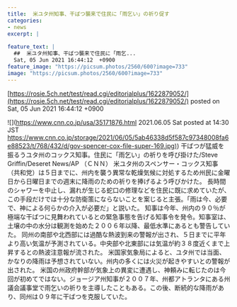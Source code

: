 ```yaml
---
title:  米ユタ州知事、干ばつ襲来で住民に「雨乞い」の祈り促す  
categories:
- news
excerpt: |
  
feature_text: |
  ##  米ユタ州知事、干ばつ襲来で住民に「雨乞...
  Sat, 05 Jun 2021 16:44:12  +0900
feature_image: "https://picsum.photos/2560/600?image=733"
image: "https://picsum.photos/2560/600?image=733"
---
```


[https://rosie.5ch.net/test/read.cgi/editorialplus/1622879052/](https://rosie.5ch.net/test/read.cgi/editorialplus/1622879052/)
posted on Sat, 05 Jun 2021 16:44:12  +0900

<!--more-->

![](https://www.cnn.co.jp/usa/35171876.html 2021.06.05 Sat posted at 14:30 JST [https://www.cnn.co.jp/storage/2021/06/05/5ab46338d5f587c97348008fa6e88523/t/768/432/d/gov-spencer-cox-file-super-169.jpg)](https://www.cnn.co.jp/storage/2021/06/05/5ab46338d5f587c97348008fa6e88523/t/768/432/d/gov-spencer-cox-file-super-169.jpg)) 干ばつが猛威を振るうユタ州のコックス知事。住民に「雨乞い」の祈りを呼び掛けた/Steve Griffin/Deseret News/AP （ＣＮＮ） 米ユタ州のスペンサー・コックス知事（共和党）は５日までに、州内を襲う異常な乾燥気候に対処するため州民に金曜日から日曜日までの週末に降雨のための祈りを捧げるよう呼びかけた。 長時間のシャワーを中止し、漏れが生じる蛇口の修理などを住民に既に求めていたが、この手段だけでは十分な防衛策にならないことを案じると主張。「雨は今、必要で、神による何らかの介入が必要だ」と説いた。 知事は今年、州内の９０％が極端な干ばつに見舞われているとの緊急事態を告げる知事令を発令。知事室は、土壌の中の水分は観測を始めた２００６年以降、最低水準にあるとも警告していた。 同州の南部や北西部には過酷な熱波到来の警報が出され、５日までに平年より高い気温が予測されている。中央部や北東部には気温が約３８度近くまで上昇するとの熱波注意報が流された。 米国家気象局によると、ユタ州では当面、かなりの降雨は予想されていない。州内の多くには火災が起きやすいとの警報が出された。 米国の州政府幹部が気象上の異変に遭遇し、神頼みに転じたのは今回が初めてではない。ジョージア州知事が２００７年、州都アトランタにある州議会議事堂で雨乞いの祈りを主導したこともある。この後、断続的な降雨があり、同州は０９年に干ばつを克服していた。

